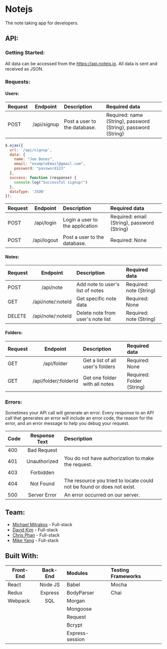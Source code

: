 # Notejs

The note taking app for developers.

## API:
### Getting Started:
All data can be accessed from the https://api.notejs.io. All data is sent and received as JSON.

### Requests:
#### Users:
| Request | Endpoint              | Description                     | Required data                                                 |
| ------- |:---------------------:| :-------------------------------|:--------------------------------------------------------------|
| POST    | /api/signup           | Post a user to the database.    | Required: name (String), password (String), password (String) |


  ```javascript
  $.ajax({
    url: '/api/signup',
    data: {
      name: "Joe Bones",
      email: "exampleEmail@gmail.com",
      password: "password123"
    },
    success: function (response) {
      console.log("Successful signup!")
    },
    dataType: 'JSON'
  });
  ```


| Request | Endpoint              | Description                           | Required data                                    |
| ------- |:---------------------:| :-------------------------------------|:-------------------------------------------------|
| POST    | /api/login            | Login a user to the application       | Required: email (String), password (String)      |
| POST    | /api/logout           | Post a user to the database.          | Required: None                                   |


#### Notes:
| Request | Endpoint              | Description                           | Required data                                    |
| ------- |:---------------------:| :-------------------------------------|:-------------------------------------------------|
| POST    | /api/note             | Add note to user's list of notes      | Required: note (String)                          |
| GET     | /api/note/:noteId     | Get specific note data                | Required: None                                   |
| DELETE  | /api/note/:noteId     | Delete note from user's note list     | Required: note (String)                          |

#### Folders:
| Request | Endpoint              | Description                           | Required data                                    |
| ------- |:---------------------:| :-------------------------------------|:-------------------------------------------------|
| GET     | /api/folder           | Get a list of all user's folders      | Required: None                                   |
| GET     | /api/folder/:folderId | Get one folder with all notes         | Required: Folder (String)                        |

### Errors:
Sometimes your API call will generate an error. Every response to an API call that generates an error will include an error code, the reason for the error, and an error message to help you debug your request.

| Code  | Response Text   | Description                                                                                      |
| ----- |:---------------:| :------------------------------------------------------------------------------------------------|
| 400   | Bad Request     |                                                                                                  |
| 401   | Unauthorized    | You do not have authorization to make the request.                                               |
| 403   | Forbidden       |                                                                                                  |
| 404   | Not Found       | The resource you tried to locate could not be found or does not exist.                           |
| 500   | Server Error    | An error occurred on our server.                                                                 |


## Team:
- [Michael Mitrakos](https://www.michaelmitrakos.com) - Full-stack
- [David Kim](https://github.com/davidkim310) - Full-stack
- [Chris Phan](https://github.com/micyang) - Full-stack
- [Mike Yang](https://github.com/cpp6d) - Full-stack


## Built With:
| Front-End    | Back-End     | Modules         | Testing Frameworks  |
| ------------ |:------------:| :---------------|:--------------------|
| React        | Node JS      | Babel           | Mocha               |
| Redux        | Express      | BodyParser      | Chai                |
| Webpack      | SQL          | Morgan          |                     |
|              |              | Mongoose        |                     |
|              |              | Request         |                     |
|              |              | Bcrypt          |                     |
|              |              | Express-session |                     |
